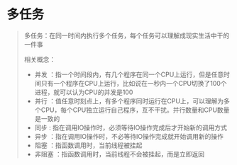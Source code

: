 

# 多任务

> 多任务：在同一时间内执行多个任务，每个任务可以理解成现实生活中干的一件事
>
> 相关概念：
>
> - 并发 ：指一个时间段内，有几个程序在同一个CPU上运行，但是任意时间只有一个程序在CPU上运行，比如说在一秒内一个CPU切换了100个进程，就可以认为CPU的并发是100
> - 并行 ：值任意时刻点上，有多个程序同时运行在CPU上，可以理解为多个CPU，每个CPU独立运行自己程序，互不干扰。并行数量和CPU数量是一致的
> - 同步 : 指在调用IO操作时，必须等待IO操作完成后才开始新的调用方式
> - 异步 ：指在调用IO操作时，不必等待IO操作完成就开始调用新的操作
> - 阻塞 ：指函数调用时，当前线程被挂起
> - 非阻塞 ：指函数调用时，当前线程不会被挂起，而是立即返回
